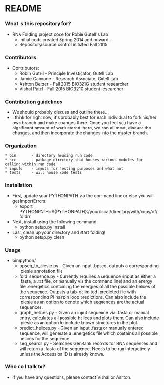 # README #

### What is this repository for? ###
* RNA Folding project code for Robin Gutell's Lab
	* Initial code created Spring 2014 and onward...
	* Repository/source control initiated Fall 2015

### Contributors ###
* Contributors:
	* Robin Gutell		- Principle Investigator, Gutell Lab
	* Jamie Cannone		- Research Associate, Gutell Lab
	* Ashton Berger		- Fall 2015 BIO321G student researcher
	* Vishal Patel		- Fall 2015 BIO321G student researcher

### Contribution guidelines ###

* We should probably discuss and outline these...
* I think for right now, it's probably best for each individual to fork his/her own branch and make changes there. Once you feel you have a significant amount of work stored there, we can all meet, discuss the changes, and then incorporate the changes into the master branch.

### Organization ###
	* bin		- directory housing run code
	* src		- package directory that houses various modules for calling within run code
	* inputs	- inputs for testing purposes and what not
	* tests		- will house code tests
	
### Installation ###
* First, update your PYTHONPATH via the command line or else you will get ImportErrors:
	* export PYTHONPATH=${PYTHONPATH}:/your/local/directory/with/copy/of/foldrr
* Next, install using the following command:
	* python setup.py install
* Last, clean up your directory and start folding!
	* python setup.py clean

### Usage ###
* bin/python/
	* bpseq_to_piesie.py	- Given an input .bpseq, outputs a corresponding .piesie annotation file
	* fold_sequence.py		- Currently requires a sequence (input as either a .fasta, a .txt file, or manually via the command line) and an energy file .energetics containing the energies of all the possible helices of the sequence. Outputs a tab-delimited .predicted file with corresponding PI hairpin loop predictions. Can also include the .piesie as an option to denote which sequences are the actual sequences.
	* graph_helices.py		- Given an input sequence via .fasta or manual entry, calculates all possible helices and plots them. Can also include .piesie as an option to include known structures in the plot.
	* predict_helices.py	- Given an input .fasta or manually entered sequence, will generate a .energetics file which contains all possible helices for the sequence.
	* seq_search.py			- Searches GenBank records for RNA sequences and will return a .fasta of the sequence. Needs to be run interactively unless the Accession ID is already known.



### Who do I talk to? ###

* If you have any questions, please contact Vishal or Ashton.
